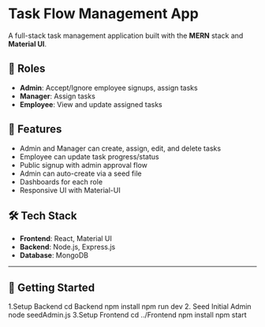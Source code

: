 # Task Flow Management App

A full-stack task management application built with the **MERN** stack and **Material UI**.

## 👥 Roles

- **Admin**: Accept/Ignore employee signups, assign tasks
- **Manager**: Assign tasks
- **Employee**: View and update assigned tasks

## 🌟 Features

- Admin and Manager can create, assign, edit, and delete tasks
- Employee can update task progress/status
- Public signup with admin approval flow
- Admin can auto-create via a seed file
- Dashboards for each role
- Responsive UI with Material-UI

## 🛠 Tech Stack

- **Frontend**: React, Material UI
- **Backend**: Node.js, Express.js
- **Database**: MongoDB

---

## 🚀 Getting Started
1.Setup Backend
cd Backend
npm install
npm run dev
2. Seed Initial Admin
node seedAdmin.js
3.Setup Frontend
cd ../Frontend
npm install
npm start

